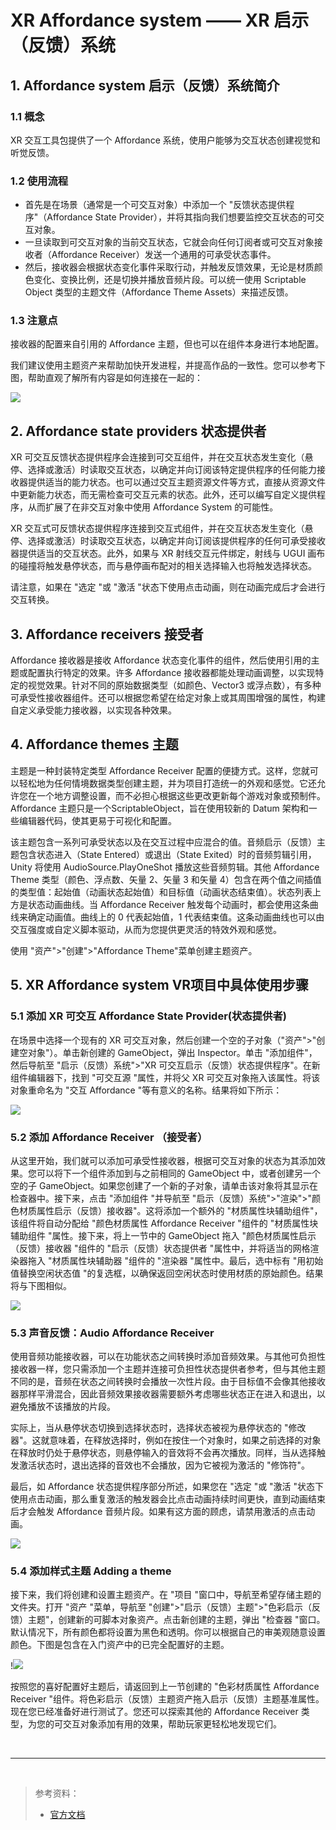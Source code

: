 # XR Affordance system —— XR 启示（反馈）系统

## 1. Affordance system 启示（反馈）系统简介

### 1.1 概念

XR 交互工具包提供了一个 Affordance 系统，使用户能够为交互状态创建视觉和听觉反馈。

### 1.2 使用流程

* 首先是在场景（通常是一个可交互对象）中添加一个 "反馈状态提供程序"（Affordance State Provider），并将其指向我们想要监控交互状态的可交互对象。
* 一旦读取到可交互对象的当前交互状态，它就会向任何订阅者或可交互对象接收者（Affordance Receiver）发送一个通用的可承受状态事件。
* 然后，接收器会根据状态变化事件采取行动，并触发反馈效果，无论是材质颜色变化、变换比例，还是切换并播放音频片段。可以统一使用 Scriptable Object 类型的主题文件（Affordance Theme Assets）来描述反馈。
  
### 1.3 注意点

接收器的配置来自引用的 Affordance 主题，但也可以在组件本身进行本地配置。

我们建议使用主题资产来帮助加快开发进程，并提高作品的一致性。您可以参考下图，帮助直观了解所有内容是如何连接在一起的：

![](../../../imgs/affordance-system-information-flow.svg)

## 2. Affordance state providers 状态提供者

XR 可交互反馈状态提供程序会连接到可交互组件，并在交互状态发生变化（悬停、选择或激活）时读取交互状态，以确定并向订阅该特定提供程序的任何能力接收器提供适当的能力状态。也可以通过交互主题资源文件等方式，直接从资源文件中更新能力状态，而无需检查可交互元素的状态。此外，还可以编写自定义提供程序，从而扩展了在非交互对象中使用 Affordance System 的可能性。

XR 交互式可反馈状态提供程序连接到交互式组件，并在交互状态发生变化（悬停、选择或激活）时读取交互状态，以确定并向订阅该提供程序的任何可承受接收器提供适当的交互状态。此外，如果与 XR 射线交互元件绑定，射线与 UGUI 画布的碰撞将触发悬停状态，而与悬停画布配对的相关选择输入也将触发选择状态。

请注意，如果在 "选定 "或 "激活 "状态下使用点击动画，则在动画完成后才会进行交互转换。

## 3. Affordance receivers 接受者

Affordance 接收器是接收 Affordance 状态变化事件的组件，然后使用引用的主题或配置执行特定的效果。许多 Affordance 接收器都能处理动画调整，以实现特定的视觉效果。针对不同的原始数据类型（如颜色、Vector3 或浮点数），有多种可承受性接收器组件。还可以根据您希望在给定对象上或其周围增强的属性，构建自定义承受能力接收器，以实现各种效果。

## 4. Affordance themes 主题

主题是一种封装特定类型 Affordance Receiver 配置的便捷方式。这样，您就可以轻松地为任何情境数据类型创建主题，并为项目打造统一的外观和感觉。它还允许您在一个地方调整设置，而不必担心根据这些更改更新每个游戏对象或预制件。Affordance 主题只是一个ScriptableObject，旨在使用较新的 Datum 架构和一些编辑器代码，使其更易于可视化和配置。

该主题包含一系列可承受状态以及在交互过程中应混合的值。音频启示（反馈）主题包含状态进入（State Entered）或退出（State Exited）时的音频剪辑引用，Unity 将使用 AudioSource.PlayOneShot 播放这些音频剪辑。其他 Affordance Theme 类型（颜色、浮点数、矢量 2、矢量 3 和矢量 4）包含在两个值之间插值的类型值：起始值（动画状态起始值）和目标值（动画状态结束值）。状态列表上方是状态动画曲线。当 Affordance Receiver 触发每个动画时，都会使用这条曲线来确定动画值。曲线上的 0 代表起始值，1 代表结束值。这条动画曲线也可以由交互强度或自定义脚本驱动，从而为您提供更灵活的特效外观和感觉。

使用 "资产">"创建">"Affordance Theme"菜单创建主题资产。

## 5. XR Affordance system VR项目中具体使用步骤

### 5.1 添加 XR 可交互 Affordance State Provider(状态提供者)

在场景中选择一个现有的 XR 可交互对象，然后创建一个空的子对象（"资产">"创建空对象"）。单击新创建的 GameObject，弹出 Inspector。单击 "添加组件"，然后导航至 "启示（反馈）系统">"XR 可交互启示（反馈）状态提供程序"。在新组件编辑器下，找到 "可交互源 "属性，并将父 XR 可交互对象拖入该属性。将该对象重命名为 "交互 Affordance "等有意义的名称。结果将如下所示：

![](../../../imgs/affordance-state-provider.png)

### 5.2 添加 Affordance Receiver （接受者）

从这里开始，我们就可以添加可承受性接收器，根据可交互对象的状态为其添加效果。您可以将下一个组件添加到与之前相同的 GameObject 中，或者创建另一个空的子 GameObject。如果您创建了一个新的子对象，请单击该对象将其显示在检查器中。接下来，点击 "添加组件 "并导航至 "启示（反馈）系统">"渲染">"颜色材质属性启示（反馈）接收器"。这将添加一个额外的 "材质属性块辅助组件"，该组件将自动分配给 "颜色材质属性 Affordance Receiver "组件的 "材质属性块辅助组件 "属性。接下来，将上一节中的 GameObject 拖入 "颜色材质属性启示（反馈）接收器 "组件的 "启示（反馈）状态提供者 "属性中，并将适当的网格渲染器拖入 "材质属性块辅助器 "组件的 "渲染器 "属性中。最后，选中标有 "用初始值替换空闲状态值 "的复选框，以确保返回空闲状态时使用材质的原始颜色。结果将与下图相似。

![](../../../imgs/affordance-receiver.png)

### 5.3 声音反馈：Audio Affordance Receiver

使用音频功能接收器，可以在功能状态之间转换时添加音频效果。与其他可负担性接收器一样，您只需添加一个主题并连接可负担性状态提供者参考，但与其他主题不同的是，音频在状态之间转换时会播放一次性片段。由于目标值不会像其他接收器那样平滑混合，因此音频效果接收器需要额外考虑哪些状态正在进入和退出，以避免播放不该播放的片段。

实际上，当从悬停状态切换到选择状态时，选择状态被视为悬停状态的 "修改器"。这就意味着，在释放选择时，例如在按住一个对象时，如果之前选择的对象在释放时仍处于悬停状态，则悬停输入的音效将不会再次播放。同样，当从选择触发激活状态时，退出选择的音效也不会播放，因为它被视为激活的 "修饰符"。

最后，如 Affordance 状态提供程序部分所述，如果您在 "选定 "或 "激活 "状态下使用点击动画，那么重复激活的触发器会比点击动画持续时间更快，直到动画结束后才会触发 Affordance 音频片段。如果有这方面的顾虑，请禁用激活的点击动画。

![](../../../imgs/audio-affordance-receiver.png)

### 5.4 添加样式主题 Adding a theme

接下来，我们将创建和设置主题资产。在 "项目 "窗口中，导航至希望存储主题的文件夹。打开 "资产 "菜单，导航至 "创建">"启示（反馈）主题">"色彩启示（反馈）主题"，创建新的可脚本对象资产。点击新创建的主题，弹出 "检查器 "窗口。默认情况下，所有颜色都将设置为黑色和透明。你可以根据自己的审美观随意设置颜色。下图是包含在入门资产中的已完全配置好的主题。

!![](../../../imgs/affordance-theme-color.png)

按照您的喜好配置好主题后，请返回到上一节创建的 "色彩材质属性 Affordance Receiver "组件。将色彩启示（反馈）主题资产拖入启示（反馈）主题基准属性。现在您已经准备好进行测试了。您还可以探索其他的 Affordance Receiver 类型，为您的可交互对象添加有用的效果，帮助玩家更轻松地发现它们。


<br>
<hr>
<br>

> 参考资料：
>
> * [官方文档](https://docs.unity3d.com/Packages/com.unity.xr.interaction.toolkit@2.5/manual/affordance-system.html)